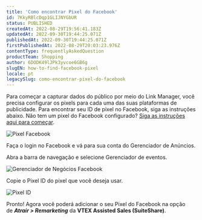 ```yaml
---
title: 'Como encontrar Pixel do Facebook'
id: 7KkyRBlcDqp1GLIJNYGbUR
status: PUBLISHED
createdAt: 2022-08-29T19:56:41.183Z
updatedAt: 2022-09-30T19:44:25.071Z
publishedAt: 2022-09-30T19:44:25.071Z
firstPublishedAt: 2022-08-29T20:03:23.976Z
contentType: frequentlyAskedQuestion
productTeam: Shopping
author: 6DODK49lJPk3yvcoe6GB6g
slugEN: how-to-find-facebook-pixel
locale: pt
legacySlug: como-encontrar-pixel-do-facebook
---
```


Para começar a capturar dados do público por meio do Link Manager, você precisa configurar os pixels para cada uma das suas plataformas de publicidade. Para encontrar seu ID de pixel no Facebook, siga as instruções abaixo. Não tem um pixel do Facebook configurado? [Siga as instruções aqui para começar](https://www.facebook.com/business/help/952192354843755).

![Pixel Facebook](https://cdn.statically.io/gh/vtexdocs/help-center-content/refs/heads/main/docs/pt/faq/shopping/como-encontrar-pixel-do-facebook_1.png)

Faça o login no Facebook e vá para sua conta do Gerenciador de Anúncios.

Abra a barra de navegação e selecione Gerenciador de eventos.

![Gerenciador de Negócios Facebook](https://cdn.statically.io/gh/vtexdocs/help-center-content/refs/heads/main/docs/pt/faq/shopping/como-encontrar-pixel-do-facebook_2.png)

Copie o Pixel ID do pixel que você deseja usar.

![Pixel ID](https://cdn.statically.io/gh/vtexdocs/help-center-content/refs/heads/main/docs/pt/faq/shopping/como-encontrar-pixel-do-facebook_3.png)

Pronto! Agora você poderá adicionar o seu Pixel do Facebook na opção de _**Atrair > Remarketing**_ da **VTEX Assisted Sales (SuiteShare)**.
